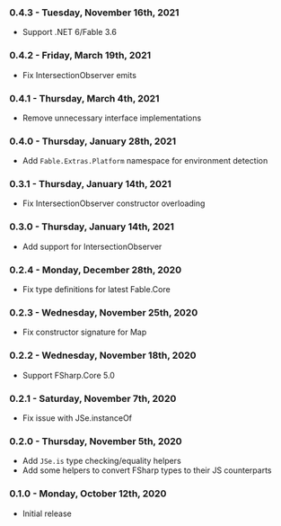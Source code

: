 ### 0.4.3 - Tuesday, November 16th, 2021
* Support .NET 6/Fable 3.6

### 0.4.2 - Friday, March 19th, 2021
* Fix IntersectionObserver emits

### 0.4.1 - Thursday, March 4th, 2021
* Remove unnecessary interface implementations

### 0.4.0 - Thursday, January 28th, 2021
* Add `Fable.Extras.Platform` namespace for environment detection

### 0.3.1 - Thursday, January 14th, 2021
* Fix IntersectionObserver constructor overloading

### 0.3.0 - Thursday, January 14th, 2021
* Add support for IntersectionObserver

### 0.2.4 - Monday, December 28th, 2020
* Fix type definitions for latest Fable.Core

### 0.2.3 - Wednesday, November 25th, 2020
* Fix constructor signature for Map

### 0.2.2 - Wednesday, November 18th, 2020
* Support FSharp.Core 5.0

### 0.2.1 - Saturday, November 7th, 2020
* Fix issue with JSe.instanceOf

### 0.2.0 - Thursday, November 5th, 2020
* Add `JSe.is` type checking/equality helpers
* Add some helpers to convert FSharp types to their JS counterparts

### 0.1.0 - Monday, October 12th, 2020
* Initial release

